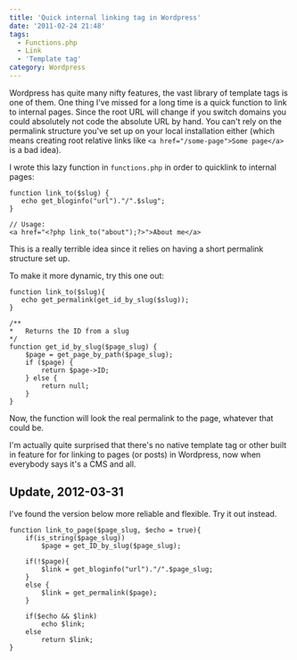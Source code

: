 ```yaml
---
title: 'Quick internal linking tag in Wordpress'
date: '2011-02-24 21:48'
tags:
  - Functions.php
  - Link
  - 'Template tag'
category: Wordpress
---
```


Wordpress has quite many nifty features, the vast library of template tags is one of them. One thing I've missed for a long time is a quick function to link to internal pages. Since the root URL will change if you switch domains you could absolutely not code the absolute URL by hand. You can't rely on the permalink structure you've set up on your local installation either (which means creating root relative links like `<a href="/some-page">Some page</a>` is a bad idea).  I wrote this lazy function in `functions.php` in order to quicklink to internal pages:

    function link_to($slug) {
       echo get_bloginfo("url")."/".$slug";
    }
    
    // Usage:
    <a href="<?php link_to("about");?>">About me</a>
This is a really terrible idea since it relies on having a short permalink structure set up.  To make it more dynamic, try this one out:

    function link_to($slug){
       echo get_permalink(get_id_by_slug($slug));
    }
    
    /**
    *	Returns the ID from a slug
    */
    function get_id_by_slug($page_slug) {
        $page = get_page_by_path($page_slug);
        if ($page) {
            return $page->ID;
        } else {
            return null;
        }
    }
Now, the function will look the real permalink to the page, whatever that could be.  I'm actually quite surprised that there's no native template tag or other built in feature for for linking to pages (or posts) in Wordpress, now when everybody says it's a CMS and all.
## Update, 2012-03-31
I've found the version below more reliable and flexible. Try it out instead.

    function link_to_page($page_slug, $echo = true){
    	if(is_string($page_slug))
    		$page = get_ID_by_slug($page_slug);
    	
    	if(!$page){
    		$link = get_bloginfo("url")."/".$page_slug;
    	}
    	else {
    		$link = get_permalink($page);
    	}
    
    	if($echo && $link)
    		echo $link;
    	else
    		return $link;
    }
